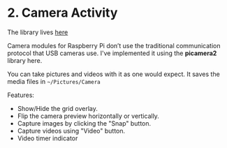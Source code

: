 # 2. Camera Activity

The library lives [here](https://github.com/44yu5h/rpi_camera_activity)

Camera modules for Raspberry Pi don’t use the traditional communication protocol that USB cameras use. I've implemented it using the **picamera2** library here.

You can take pictures and videos with it as one would expect. It saves the media files in `~/Pictures/Camera`

Features:
- Show/Hide the grid overlay.
- Flip the camera preview horizontally or vertically.
- Capture images by clicking the "Snap" button.
- Capture videos using "Video" button.
- Video timer indicator

<br>
